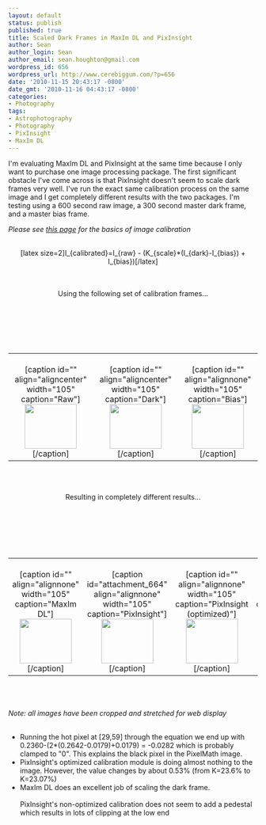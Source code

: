 ```yaml
---
layout: default
status: publish
published: true
title: Scaled Dark Frames in MaxIm DL and PixInsight
author: Sean
author_login: Sean
author_email: sean.houghton@gmail.com
wordpress_id: 656
wordpress_url: http://www.cerebiggum.com/?p=656
date: '2010-11-15 20:43:17 -0800'
date_gmt: '2010-11-16 04:43:17 -0800'
categories:
- Photography
tags:
- Astrophotography
- Photography
- PixInsight
- MaxIm DL
---
```

<p>I'm evaluating MaxIm DL and PixInsight at the same time because I only want to purchase one image processing package.  The first significant obstacle I've come across is that PixInsight doesn't seem to scale dark frames very well.  I've run the exact same calibration process on the same image and I get completely different results with the two packages.  I'm testing using a 600 second raw image, a 300 second master dark frame, and a master bias frame.</p>
<p><i>Please see <a href="http://www.astrophoto.net/calibration.htm">this page</a> for the basics of image calibration</i></p>
<p><center><br />
[latex size=2]I_{calibrated}=I_{raw} - (K_{scale}*(I_{dark}-I_{bias}) + I_{bias})[/latex]<br />
</center><br />
<br/></p>
<p><center>Using the following set of calibration frames...</center></p>
<table width="100%">
<tbody>
<tr>
<td>
<center><br />
[caption id="" align="aligncenter" width="105" caption="Raw"]<img title="Original" src="{{site.url_root}}/assets/data/wp/wp/2010/11/Original.png" alt="" width="105" height="90" />[/caption]</td><br />
</center></p>
<td>
<center><br />
[caption id="" align="aligncenter" width="105" caption="Dark"]<img title="ST8300-Dark-300s-Bin1--15C" src="{{site.url_root}}/assets/data/wp/wp/2010/11/ST8300-Dark-300s-Bin1-15C.png" alt="" width="105" height="90" />[/caption]</center></td></p>
<td><center><br />
[caption id="" align="alignnone" width="105" caption="Bias"]<img title="ST8300-Bias-Bin1--15C" src="{{site.url_root}}/assets/data/wp/wp/2010/11/ST8300-Bias-Bin1-15C.png" alt="" width="105" height="90" />[/caption]</center></td><br />
</tr><br />
</tbody><br />
</table></p>
<p><br/><br />
<center>Resulting in completely different results...</center><br />
<br/></p>
<table>
<tbody>
<tr>
<td>
<center><br />
[caption id="" align="alignnone" width="105" caption="MaxIm DL"]<img title="MaximCalibrated" src="{{site.url_root}}/assets/data/wp/wp/2010/11/MaximCalibrated.png" alt="" width="105" height="90" />[/caption]</center></td></p>
<td>
<center><br />
[caption id="attachment_664" align="alignnone" width="105" caption="PixInsight"]<a href="{{site.url_root}}/assets/data/wp/wp/2010/11/PixInsightCalibratedNoOpt.png"><img src="{{site.url_root}}/assets/data/wp/wp/2010/11/PixInsightCalibratedNoOpt.png" alt="" title="PixInsightCalibratedNoOpt" width="105" height="90" class="size-full wp-image-664" /></a>[/caption]<br />
</center></td></p>
<td>
<center><br />
[caption id="" align="alignnone" width="105" caption="PixInsight (optimized)"]<img title="PixInsightCalibrated" src="{{site.url_root}}/assets/data/wp/wp/2010/11/PixInsightCalibrated.png" alt="" width="105" height="90" />[/caption]</center></td></p>
<td>
<center><br />
[caption id="" align="alignnone" width="105" caption="PixInsight (pixel math)"]<img title="PixelMath" src="{{site.url_root}}/assets/data/wp/wp/2010/11/PixelMath.png" alt="" width="105" height="90" />[/caption]</center></td><br />
</tr><br />
</tbody><br />
</table><br />
<br/><br />
<i>Note: all images have been cropped and stretched for web display</i><br />
<br/></p>
<ul>
<li>Running the hot pixel at [29,59] through the equation we end up with 0.2360-(2*(0.2642-0.0179)+0.0179) =  -0.0282 which is probably clamped to "0".  This explains the black pixel in the PixelMath image.</li>
<li>PixInsight's optimized calibration module is doing almost nothing to the image.  However, the value changes by about 0.53% (from K=23.6% to K=23.07%)</li>
<li>MaxIm DL does an excellent job of scaling the dark frame.</li><br />
<Ii>PixInsight's non-optimized calibration does not seem to add a pedestal which results in lots of clipping at the low end</li><br />
</ul></p>
